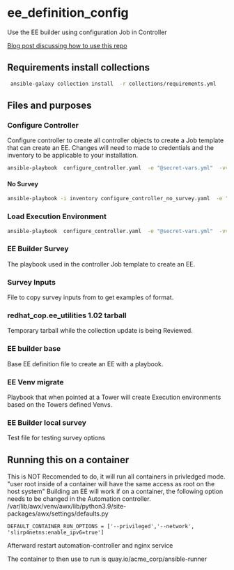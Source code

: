 # ee_definition_config
Use the EE builder using configuration Job in Controller

[Blog post discussing how to use this repo](https://www.redhat.com/architect/ansible-execution-environment-automated-build)

## Requirements install collections
```bash
 ansible-galaxy collection install  -r collections/requirements.yml 
 ```


## Files and purposes

### Configure Controller
Configure controller to create all controller objects to create a Job template that can create an EE. 
Changes will need to made to credentials and the inventory to be applicable to your installation.
```bash
ansible-playbook  configure_controller.yaml  -e "@secret-vars.yml"  -vvv
```

#### No Survey
```bash
ansible-playbook -i inventory configure_controller_no_survey.yaml  -e "@secret-vars.yml"  -vvv
```

### Load Execution Environment
```bash
ansible-playbook  configure_controller.yaml  -e "@secret-vars.yml"  -vvv
```


### EE Builder Survey
The playbook used in the controller Job template to create an EE.

### Survey Inputs
File to copy survey inputs from to get examples of format.

### redhat_cop.ee_utilities 1.02 tarball
Temporary tarball while the collection update is being Reviewed.

### EE builder base
Base EE definition file to create an EE with a playbook.

### EE Venv migrate
Playbook that when pointed at a Tower will create Execution environments based on the Towers defined Venvs.

### EE Builder local survey
Test file for testing survey options

## Running this on a container
This is NOT Recomended to do, it will run all containers in privledged mode. "user root inside of a container will have the same access as root on the host system"
Building an EE will work if on a container, the following option needs to be changed in the Automation controller.
/var/lib/awx/venv/awx/lib/python3.9/site-packages/awx/settings/defaults.py
```text
DEFAULT_CONTAINER_RUN_OPTIONS = ['--privileged','--network', 'slirp4netns:enable_ipv6=true']
```

Afterward restart automation-controller and nginx service

The container to then use to run is quay.io/acme_corp/ansible-runner
